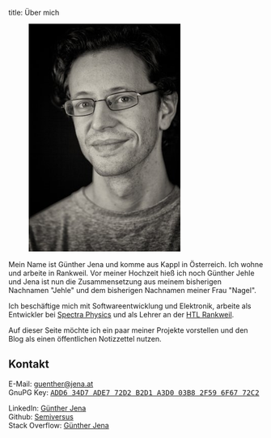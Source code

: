 title: Über mich

<figure class="image is-pulled-right"><img src="assets/guenther_jena_jehle.jpg" alt="Foto von Günther Jena"></figure>

Mein Name ist Günther Jena und komme aus Kappl in Österreich. Ich wohne und arbeite in Rankweil. Vor meiner Hochzeit hieß ich noch Günther Jehle und Jena ist nun die Zusammensetzung aus meinem bisherigen Nachnamen "Jehle" und dem bisherigen Nachnamen meiner Frau "Nagel".

Ich beschäftige mich mit Softwareentwicklung und Elektronik, arbeite als Entwickler bei [Spectra Physics](http://www.spectra-physics.com/company/rankweil-en) und als Lehrer an der [HTL Rankweil](http://www.htl-rankweil.at).

Auf dieser Seite möchte ich ein paar meiner Projekte vorstellen und den Blog als einen öffentlichen Notizzettel nutzen.

## Kontakt
E-Mail: <a href="mailto:guenther@jena.at">guenther@jena.at</a><br />
GnuPG Key: <a href="assets/jena.asc"><samp>ADD6 34D7 ADE7 72D2 B2D1  A3D0 03B8 2F59 6F67 72C2</samp></a><br />

LinkedIn: <a href="https://www.linkedin.com/in/guenther-jena">Günther Jena</a><br />
Github: <a href="https://github.com/semiversus">Semiversus</a><br />
Stack Overflow: <a href="https://stackoverflow.com/users/166605">Günther Jena</a>